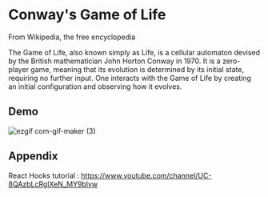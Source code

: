 # Conway's Game of Life

From Wikipedia, the free encyclopedia

The Game of Life, also known simply as Life, is a cellular automaton devised by the British mathematician John Horton Conway in 1970. It is a zero-player game, meaning that its evolution is determined by its initial state, requiring no further input. One interacts with the Game of Life by creating an initial configuration and observing how it evolves. 


## Demo

![ezgif com-gif-maker (3)](https://user-images.githubusercontent.com/77375933/151678707-b35e1134-ea1c-4cd8-af36-36c64ff44a87.gif)



## Appendix
React Hooks tutorial :
https://www.youtube.com/channel/UC-8QAzbLcRglXeN_MY9blyw
